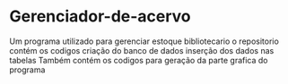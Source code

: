 # Gerenciador-de-acervo
Um programa utilizado para gerenciar estoque bibliotecario
o repositorio contém os codigos criação do banco de dados
inserção dos dados nas tabelas
Também contém os codigos para geração da parte grafica do programa
